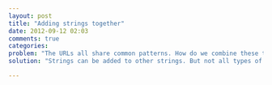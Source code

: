 ```yaml
---
layout: post
title: "Adding strings together"
date: 2012-09-12 02:03
comments: true
categories: 
problem: "The URLs all share common patterns. How do we combine these together? "
solution: "Strings can be added to other strings. But not all types of data can be combined together."

---
```

